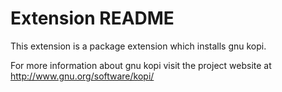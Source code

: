 # Extension README

This extension is a package extension which installs gnu kopi.

For more information about gnu kopi visit the project website at
http://www.gnu.org/software/kopi/

